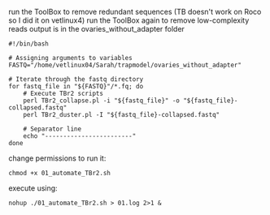 run the ToolBox to remove redundant sequences  (TB doesn't work on Roco so I did it on vetlinux4)
run the ToolBox again to remove low-complexity reads
output is in the ovaries_without_adapter folder

```
#!/bin/bash

# Assigning arguments to variables
FASTQ="/home/vetlinux04/Sarah/trapmodel/ovaries_without_adapter"

# Iterate through the fastq directory
for fastq_file in "${FASTQ}"/*.fq; do
    # Execute TBr2 scripts
    perl TBr2_collapse.pl -i "${fastq_file}" -o "${fastq_file}-collapsed.fastq"
    perl TBr2_duster.pl -I "${fastq_file}-collapsed.fastq"
    
    # Separator line
    echo "------------------------"
done
```

change permissions to run it:
```
chmod +x 01_automate_TBr2.sh
```

execute using:
```
nohup ./01_automate_TBr2.sh > 01.log 2>1 &
```
